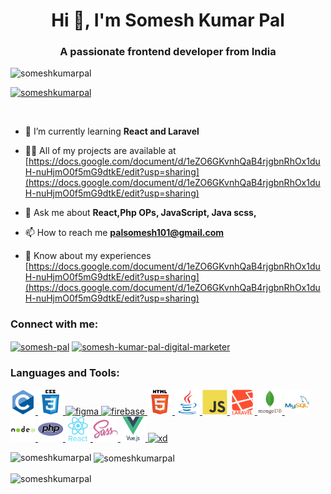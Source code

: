 <h1 align="center">Hi 👋, I'm Somesh Kumar Pal</h1>
<h3 align="center">A passionate frontend developer from India</h3>

<p align="left"> <img src="https://komarev.com/ghpvc/?username=someshkumarpal&label=Profile%20views&color=0e75b6&style=flat" alt="someshkumarpal" /> </p>

<p align="left"> <a href="https://github.com/ryo-ma/github-profile-trophy"><img src="https://github-profile-trophy.vercel.app/?username=someshkumarpal" alt="someshkumarpal" /></a> </p>

<p align="left"> <a href="https://twitter.com/" target="blank"><img src="https://img.shields.io/twitter/follow/?logo=twitter&style=for-the-badge" alt="" /></a> </p>

- 🌱 I’m currently learning **React and Laravel**

- 👨‍💻 All of my projects are available at [https://docs.google.com/document/d/1eZO6GKvnhQaB4rjgbnRhOx1duH-nuHjmO0f5mG9dtkE/edit?usp=sharing](https://docs.google.com/document/d/1eZO6GKvnhQaB4rjgbnRhOx1duH-nuHjmO0f5mG9dtkE/edit?usp=sharing)

- 💬 Ask me about **React,Php OPs, JavaScript, Java scss,**

- 📫 How to reach me **palsomesh101@gmail.com**

- 📄 Know about my experiences [https://docs.google.com/document/d/1eZO6GKvnhQaB4rjgbnRhOx1duH-nuHjmO0f5mG9dtkE/edit?usp=sharing](https://docs.google.com/document/d/1eZO6GKvnhQaB4rjgbnRhOx1duH-nuHjmO0f5mG9dtkE/edit?usp=sharing)

<h3 align="left">Connect with me:</h3>
<p align="left">
<a href="https://codepen.io/somesh-pal" target="blank"><img align="center" src="https://raw.githubusercontent.com/rahuldkjain/github-profile-readme-generator/master/src/images/icons/Social/codepen.svg" alt="somesh-pal" height="30" width="40" /></a>
<a href="https://linkedin.com/in/somesh-kumar-pal-digital-marketer" target="blank"><img align="center" src="https://raw.githubusercontent.com/rahuldkjain/github-profile-readme-generator/master/src/images/icons/Social/linked-in-alt.svg" alt="somesh-kumar-pal-digital-marketer" height="30" width="40" /></a>
</p>

<h3 align="left">Languages and Tools:</h3>
<p align="left"> <a href="https://www.cprogramming.com/" target="_blank" rel="noreferrer"> <img src="https://raw.githubusercontent.com/devicons/devicon/master/icons/c/c-original.svg" alt="c" width="40" height="40"/> </a> <a href="https://www.w3schools.com/css/" target="_blank" rel="noreferrer"> <img src="https://raw.githubusercontent.com/devicons/devicon/master/icons/css3/css3-original-wordmark.svg" alt="css3" width="40" height="40"/> </a> <a href="https://www.figma.com/" target="_blank" rel="noreferrer"> <img src="https://www.vectorlogo.zone/logos/figma/figma-icon.svg" alt="figma" width="40" height="40"/> </a> <a href="https://firebase.google.com/" target="_blank" rel="noreferrer"> <img src="https://www.vectorlogo.zone/logos/firebase/firebase-icon.svg" alt="firebase" width="40" height="40"/> </a> <a href="https://www.w3.org/html/" target="_blank" rel="noreferrer"> <img src="https://raw.githubusercontent.com/devicons/devicon/master/icons/html5/html5-original-wordmark.svg" alt="html5" width="40" height="40"/> </a> <a href="https://www.java.com" target="_blank" rel="noreferrer"> <img src="https://raw.githubusercontent.com/devicons/devicon/master/icons/java/java-original.svg" alt="java" width="40" height="40"/> </a> <a href="https://developer.mozilla.org/en-US/docs/Web/JavaScript" target="_blank" rel="noreferrer"> <img src="https://raw.githubusercontent.com/devicons/devicon/master/icons/javascript/javascript-original.svg" alt="javascript" width="40" height="40"/> </a> <a href="https://laravel.com/" target="_blank" rel="noreferrer"> <img src="https://raw.githubusercontent.com/devicons/devicon/master/icons/laravel/laravel-plain-wordmark.svg" alt="laravel" width="40" height="40"/> </a> <a href="https://www.mongodb.com/" target="_blank" rel="noreferrer"> <img src="https://raw.githubusercontent.com/devicons/devicon/master/icons/mongodb/mongodb-original-wordmark.svg" alt="mongodb" width="40" height="40"/> </a> <a href="https://www.mysql.com/" target="_blank" rel="noreferrer"> <img src="https://raw.githubusercontent.com/devicons/devicon/master/icons/mysql/mysql-original-wordmark.svg" alt="mysql" width="40" height="40"/> </a> <a href="https://nodejs.org" target="_blank" rel="noreferrer"> <img src="https://raw.githubusercontent.com/devicons/devicon/master/icons/nodejs/nodejs-original-wordmark.svg" alt="nodejs" width="40" height="40"/> </a> <a href="https://www.php.net" target="_blank" rel="noreferrer"> <img src="https://raw.githubusercontent.com/devicons/devicon/master/icons/php/php-original.svg" alt="php" width="40" height="40"/> </a> <a href="https://reactjs.org/" target="_blank" rel="noreferrer"> <img src="https://raw.githubusercontent.com/devicons/devicon/master/icons/react/react-original-wordmark.svg" alt="react" width="40" height="40"/> </a> <a href="https://sass-lang.com" target="_blank" rel="noreferrer"> <img src="https://raw.githubusercontent.com/devicons/devicon/master/icons/sass/sass-original.svg" alt="sass" width="40" height="40"/> </a> <a href="https://vuejs.org/" target="_blank" rel="noreferrer"> <img src="https://raw.githubusercontent.com/devicons/devicon/master/icons/vuejs/vuejs-original-wordmark.svg" alt="vuejs" width="40" height="40"/> </a> <a href="https://www.adobe.com/products/xd.html" target="_blank" rel="noreferrer"> <img src="https://cdn.worldvectorlogo.com/logos/adobe-xd.svg" alt="xd" width="40" height="40"/> </a> </p>

<p><img align="left" src="https://github-readme-stats.vercel.app/api/top-langs?username=someshkumarpal&show_icons=true&locale=en&layout=compact" alt="someshkumarpal" /></p>

<p>&nbsp;<img align="center" src="https://github-readme-stats.vercel.app/api?username=someshkumarpal&show_icons=true&locale=en" alt="someshkumarpal" /></p>

<p><img align="center" src="https://github-readme-streak-stats.herokuapp.com/?user=someshkumarpal&" alt="someshkumarpal" /></p>
